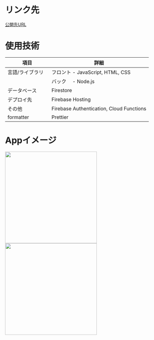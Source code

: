 # リンク先
[公開先URL](https://twittermanage-5d39c.web.app)

# 使用技術
項目|詳細
-|-
言語/ライブラリ|フロント  -  JavaScript, HTML, CSS
　　　　　　　　|バック　 -  Node.js
データベース|Firestore
デプロイ先|Firebase Hosting
その他|Firebase Authentication, Cloud Functions
formatter|Prettier

# Appイメージ
<img src="https://user-images.githubusercontent.com/75721044/117647861-7fc31900-b1c8-11eb-9d20-7abb6956b3d0.png" width="300px">
<img src="https://user-images.githubusercontent.com/75721044/117647868-818cdc80-b1c8-11eb-85d6-12db1237fc19.png" width="300px">

